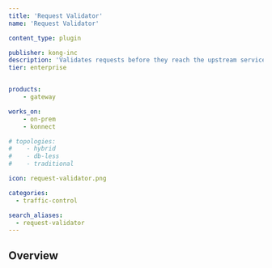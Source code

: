 ```yaml
---
title: 'Request Validator'
name: 'Request Validator'

content_type: plugin

publisher: kong-inc
description: 'Validates requests before they reach the upstream service'
tier: enterprise


products:
    - gateway

works_on:
    - on-prem
    - konnect

# topologies:
#    - hybrid
#    - db-less
#    - traditional

icon: request-validator.png

categories:
  - traffic-control

search_aliases:
  - request-validator
---
```


## Overview
